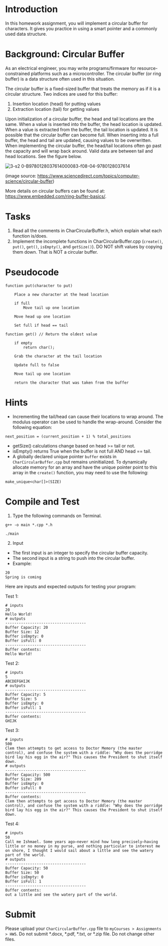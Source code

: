 # Introduction

In this homework assignment, you will implement a circular buffer for characters. It gives you practice in using a smart pointer and a commonly used data structure.

# Background: Circular Buffer

As an electrical engineer, you may write programs/firmware for resource-constrained platforms such as a microcontroller. The circular buffer (or ring buffer) is a data structure often used in this situation.

The circular buffer is a fixed-sized buffer that treats the memory as if it is a circular structure. Two indices are used for this buffer:
1. Insertion location (head) for putting values
2. Extraction location (tail) for getting values

Upon initialization of a circular buffer, the head and tail locations are the same.
When a value is inserted into the buffer, the head location is updated.
When a value is extracted from the buffer, the tail location is updated. 
It is possible that the circular buffer can become full.
When inserting into a full buffer, the head and tail are updated, causing values to be overwritten.
When implementing the circular buffer, the head/tail locations often go past the capacity and will wrap back around.
Valid data are between tail and head locations.
See the figure below.

![3-s2 0-B9780128037614000083-f08-04-9780128037614](https://github.com/user-attachments/assets/f7d8d570-2aee-40e0-8ab1-334b2187ae7e)

(image source: https://www.sciencedirect.com/topics/computer-science/circular-buffer)

More details on circular buffers can be found at: https://www.embedded.com/ring-buffer-basics/.

# Tasks
1. Read all the comments in CharCircularBuffer.h, which explain what each function is/does.
2. Implement the incomplete functions in CharCircularBuffer.cpp (`create()`, `put()`, `get()`, `isEmpty()`, and `getSize()`). DO NOT shift values by copying them down. That is NOT a circular buffer.

# Pseudocode
```
function put(character to put)

    Place a new character at the head location

    if full
        Move tail up one location

    Move head up one location

    Set full if head == tail
```

```
function get() // Return the oldest value

    if empty
        return char();

    Grab the character at the tail location

    Update full to false

    Move tail up one location

    return the character that was taken from the buffer
```

# Hints

* Incrementing the tail/head can cause their locations to wrap around. The modulus operator can be used to handle the wrap-around. Consider the following equation:
```
next_position = (current_position + 1) % total_positions
```
* getSize() calculations change based on head >= tail or not.
* isEmpty() returns True when the buffer is not full AND head == tail.
* A globally declared unique pointer `buffer` exists in `CharCircularBuffer.cpp` but remains uninitialized. To dynamically allocate memory for an array and have the unique pointer point to this array in the `create()` function, you may need to use the following:
```
make_unique<char[]>(SIZE)
```

# Compile and Test

1. Type the following commands on Terminal.

```
g++ -o main *.cpp *.h
```
```
./main
```

2. Input
* The first input is an integer to specify the circular buffer capacity.
* The second input is a string to push into the circular buffer.
* Example:
```
20
Spring is coming
```

Here are inputs and expected outputs for testing your program:

Test 1:
```
# inputs
20
Hello World!
# outputs
------------------------------------
Buffer Capacity: 20
Buffer Size: 12
Buffer isEmpty: 0
Buffer isFull: 0
------------------------------------
Buffer contents:
Hello World!
```

Test 2:
```
# inputs
5
ABCDEFGHIJK
# outputs
------------------------------------
Buffer Capacity: 5
Buffer Size: 5
Buffer isEmpty: 0
Buffer isFull: 1
------------------------------------
Buffer contents: 
GHIJK
```

Test 3:
```
# inputs
500
Clem then attempts to get access to Doctor Memory (the master control), and confuse the system with a riddle: "Why does the porridge bird lay his egg in the air?" This causes the President to shut itself down.
# outputs
------------------------------------
Buffer Capacity: 500
Buffer Size: 209
Buffer isEmpty: 0
Buffer isFull: 0
------------------------------------
Buffer contents: 
Clem then attempts to get access to Doctor Memory (the master control), and confuse the system with a riddle: "Why does the porridge bird lay his egg in the air?" This causes the President to shut itself down.
```

Test 4:
```
# inputs
50
Call me Ishmael. Some years ago—never mind how long precisely—having little or no money in my purse, and nothing particular to interest me on shore, I thought I would sail about a little and see the watery part of the world.
# outputs
------------------------------------
Buffer Capacity: 50
Buffer Size: 50
Buffer isEmpty: 0
Buffer isFull: 1
------------------------------------
Buffer contents: 
out a little and see the watery part of the world.
```

# Submit

Please upload your `CharCircularBuffer.cpp` file to `myCourses > Assignments > HW5`. Do not submit *.docx, *.pdf, *.txt, or *.zip file. Do not change other files.
